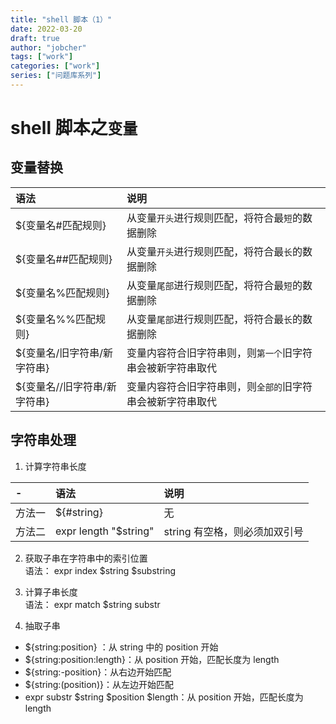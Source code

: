 ```yaml
---
title: "shell 脚本（1）"
date: 2022-03-20
draft: true
author: "jobcher"
tags: ["work"]
categories: ["work"]
series: ["问题库系列"]
---
```


# shell 脚本之`变量`

## 变量替换

| 语法                         | 说明                                                       |
| :--------------------------- | :--------------------------------------------------------- |
| ${变量名#匹配规则}           | 从变量`开头`进行规则匹配，将符合最`短`的数据删除           |
| ${变量名##匹配规则}          | 从变量`开头`进行规则匹配，将符合最`长`的数据删除           |
| ${变量名%匹配规则}           | 从变量`尾部`进行规则匹配，将符合最`短`的数据删除           |
| ${变量名%%匹配规则}          | 从变量`尾部`进行规则匹配，将符合最`长`的数据删除           |
| ${变量名/旧字符串/新字符串}  | 变量内容符合旧字符串则，则`第一个`旧字符串会被新字符串取代 |
| ${变量名//旧字符串/新字符串} | 变量内容符合旧字符串则，则`全部的`旧字符串会被新字符串取代 |

## 字符串处理

1. 计算字符串长度

| -      | 语法                  | 说明                          |
| :----- | :-------------------- | :---------------------------- |
| 方法一 | ${#string}            | 无                            |
| 方法二 | expr length "$string" | string 有空格，则必须加双引号 |

2. 获取子串在字符串中的索引位置  
   语法： expr index $string $substring

3. 计算子串长度  
   语法： expr match $string substr

4. 抽取子串

- ${string:position} ：从 string 中的 position 开始
- ${string:position:length}：从 position 开始，匹配长度为 length
- ${string:-position}：从右边开始匹配
- ${string:(position)}：从左边开始匹配
- expr substr $string $position $length：从 position 开始，匹配长度为 length
